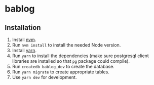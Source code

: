 # bablog

## Installation

1. Install [nvm](https://github.com/creationix/nvm).
2. Run `nvm install` to install the needed Node version.
3. Install [yarn](https://yarnpkg.com/).
4. Run `yarn` to install the dependencies (make sure postgresql client libraries are installed so that `pg` package could compile).
5. Run `createdb bablog_dev` to create the database.
6. Run `yarn migrate` to create appropriate tables.
7. Use `yarn dev` for development.
